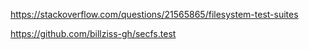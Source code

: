 https://stackoverflow.com/questions/21565865/filesystem-test-suites

https://github.com/billziss-gh/secfs.test
